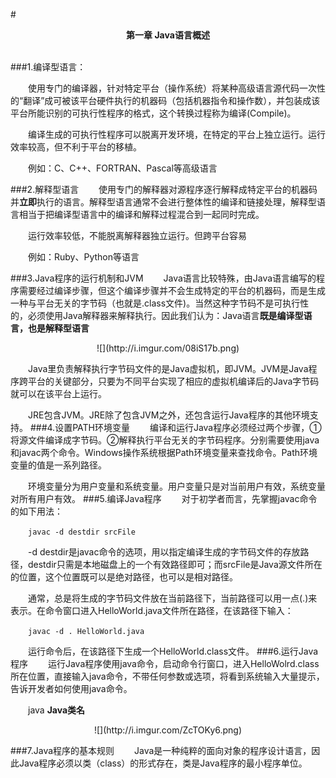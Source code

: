 #<center>**第一章 Java语言概述**</center>
</br>

###1.编译型语言：

&emsp;&emsp;使用专门的编译器，针对特定平台（操作系统）将某种高级语言源代码一次性的“翻译”成可被该平台硬件执行的机器码（包括机器指令和操作数），并包装成该平台所能识别的可执行性程序的格式，这个转换过程称为编译(Compile)。

&emsp;&emsp;编译生成的可执行性程序可以脱离开发环境，在特定的平台上独立运行。运行效率较高，但不利于平台的移植。

&emsp;&emsp;例如：C、C++、FORTRAN、Pascal等高级语言

###2.解释型语言
&emsp;&emsp;使用专门的解释器对源程序逐行解释成特定平台的机器码并**立即**执行的语言。解释型语言通常不会进行整体性的编译和链接处理，解释型语言相当于把编译型语言中的编译和解释过程混合到一起同时完成。

&emsp;&emsp;运行效率较低，不能脱离解释器独立运行。但跨平台容易

&emsp;&emsp;例如：Ruby、Python等语言

###3.Java程序的运行机制和JVM
&emsp;&emsp;Java语言比较特殊，由Java语言编写的程序需要经过编译步骤，但这个编译步骤并不会生成特定的平台的机器码，而是生成一种与平台无关的字节码（也就是.class文件)。当然这种字节码不是可执行性的，必须使用Java解释器来解释执行。因此我们认为：Java语言**既是编译型语言，也是解释型语言**
<center>![](http://i.imgur.com/08iS17b.png)</center>

&emsp;&emsp;Java里负责解释执行字节码文件的是Java虚拟机，即JVM。JVM是Java程序跨平台的关键部分，只要为不同平台实现了相应的虚拟机编译后的Java字节码就可以在该平台上运行。

&emsp;&emsp;JRE包含JVM。JRE除了包含JVM之外，还包含运行Java程序的其他环境支持。
###4.设置PATH环境变量
&emsp;&emsp;编译和运行Java程序必须经过两个步骤，①将源文件编译成字节码。②解释执行平台无关的字节码程序。分别需要使用java和javac两个命令。Windows操作系统根据Path环境变量来查找命令。Path环境变量的值是一系列路径。

&emsp;&emsp;环境变量分为用户变量和系统变量。用户变量只是对当前用户有效，系统变量对所有用户有效。
###5.编译Java程序
&emsp;&emsp;对于初学者而言，先掌握javac命令的如下用法：

&emsp;&emsp;`javac -d destdir srcFile`

&emsp;&emsp;-d destdir是javac命令的选项，用以指定编译生成的字节码文件的存放路径，destdir只需是本地磁盘上的一个有效路径即可；而srcFile是Java源文件所在的位置，这个位置既可以是绝对路径，也可以是相对路径。

&emsp;&emsp;通常，总是将生成的字节码文件放在当前路径下，当前路径可以用一点(.)来表示。在命令窗口进入HelloWorld.java文件所在路径，在该路径下输入：

&emsp;&emsp;`javac -d . HelloWorld.java`

&emsp;&emsp;运行命令后，在该路径下生成一个HelloWorld.class文件。
###6.运行Java程序
&emsp;&emsp;运行Java程序使用java命令，启动命令行窗口，进入HelloWolrd.class所在位置，直接输入java命令，不带任何参数或选项，将看到系统输入大量提示，告诉开发者如何使用java命令。

&emsp;&emsp;java **Java类名**

<center>![](http://i.imgur.com/ZcTOKy6.png)</center>

###7.Java程序的基本规则
&emsp;&emsp;Java是一种纯粹的面向对象的程序设计语言，因此Java程序必须以类（class）的形式存在，类是Java程序的最小程序单位。
